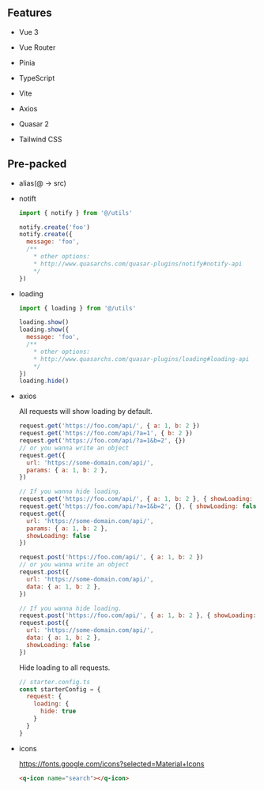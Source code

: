 ## Features

- Vue 3

- Vue Router

- Pinia

- TypeScript

- Vite

- Axios

- Quasar 2

- Tailwind CSS

## Pre-packed

- alias(@ -> src)

- notift

  ```js
  import { notify } from '@/utils'

  notify.create('foo')
  notify.create({
    message: 'foo',
    /** 
      * other options: 
      * http://www.quasarchs.com/quasar-plugins/notify#notify-api 
      */
  })
  ```

- loading

  ```js
  import { loading } from '@/utils'

  loading.show()
  loading.show({
    message: 'foo',
    /** 
      * other options: 
      * http://www.quasarchs.com/quasar-plugins/loading#loading-api
      */
  })
  loading.hide()
  ```

- axios 

  All requests will show loading by default.

  ```js
  request.get('https://foo.com/api/', { a: 1, b: 2 })
  request.get('https://foo.com/api/?a=1', { b: 2 })
  request.get('https://foo.com/api/?a=1&b=2', {})
  // or you wanna write an object
  request.get({
    url: 'https://some-domain.com/api/',
    params: { a: 1, b: 2 },
  })

  // If you wanna hide loading.
  request.get('https://foo.com/api/', { a: 1, b: 2 }, { showLoading: false }) 
  request.get('https://foo.com/api/?a=1&b=2', {}, { showLoading: false })
  request.get({
    url: 'https://some-domain.com/api/',
    params: { a: 1, b: 2 },
    showLoading: false
  })
  ```

  ```js
  request.post('https://foo.com/api/', { a: 1, b: 2 })
  // or you wanna write an object
  request.post({
    url: 'https://some-domain.com/api/',
    data: { a: 1, b: 2 },
  })

  // If you wanna hide loading.
  request.post('https://foo.com/api/', { a: 1, b: 2 }, { showLoading: false })
  request.post({
    url: 'https://some-domain.com/api/',
    data: { a: 1, b: 2 },
    showLoading: false
  })
  ```

  Hide loading to all requests.

  ```js
  // starter.config.ts
  const starterConfig = {
    request: {
      loading: {
        hide: true
      }
    }
  }
  ```

- icons

  https://fonts.google.com/icons?selected=Material+Icons

  ```html
  <q-icon name="search"></q-icon>
  ```
